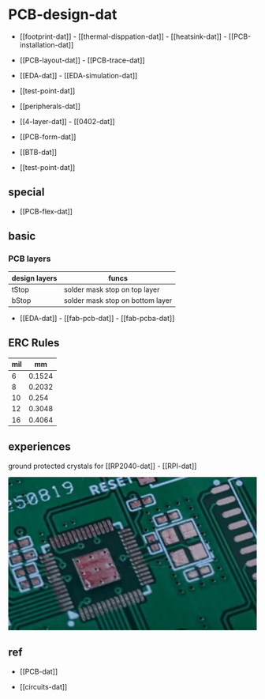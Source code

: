 
# PCB-design-dat

- [[footprint-dat]] - [[thermal-disppation-dat]] - [[heatsink-dat]] - [[PCB-installation-dat]]

- [[PCB-layout-dat]] - [[PCB-trace-dat]]


- [[EDA-dat]] - [[EDA-simulation-dat]]

- [[test-point-dat]]

- [[peripherals-dat]]


- [[4-layer-dat]] - [[0402-dat]] 

- [[PCB-form-dat]]

- [[BTB-dat]]

- [[test-point-dat]]


## special  

- [[PCB-flex-dat]]

## basic 

### PCB layers 

| design layers | funcs                            |
| ------------- | -------------------------------- |
| tStop         | solder mask stop on top layer    |
| bStop         | solder mask stop on bottom layer |

- [[EDA-dat]] - [[fab-pcb-dat]] - [[fab-pcba-dat]]

## ERC Rules 

| mil | mm     |
| --- | ------ |
| 6   | 0.1524 |
| 8   | 0.2032 |
| 10  | 0.254  |
| 12  | 0.3048 |
| 16  | 0.4064 |


## experiences 

ground protected crystals for [[RP2040-dat]] - [[RPI-dat]]

![](2025-08-28-16-29-41.png)



## ref 

- [[PCB-dat]]

- [[circuits-dat]]